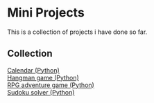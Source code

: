 # Mini Projects

This is a collection of projects i have done so far.

Collection
---
[Calendar (Python)](https://github.com/junwei567/Mini-Projects/tree/master/Python-Calendar) <br/>
[Hangman game (Python)](https://github.com/junwei567/Mini-Projects/tree/master/Python-Hangman-Game) <br/>
[RPG adventure game (Python)](https://github.com/junwei567/Mini-Projects/tree/master/Python-RPG-Adventure-Game) <br/>
[Sudoku solver (Python)](https://github.com/junwei567/Mini-Projects/tree/master/Sudoku-Solver)
